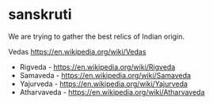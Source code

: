 # sanskruti

We are trying to gather the best relics of Indian origin.

Vedas
https://en.wikipedia.org/wiki/Vedas

* Rigveda - https://en.wikipedia.org/wiki/Rigveda
* Samaveda - https://en.wikipedia.org/wiki/Samaveda
* Yajurveda - https://en.wikipedia.org/wiki/Yajurveda
* Atharvaveda - https://en.wikipedia.org/wiki/Atharvaveda
